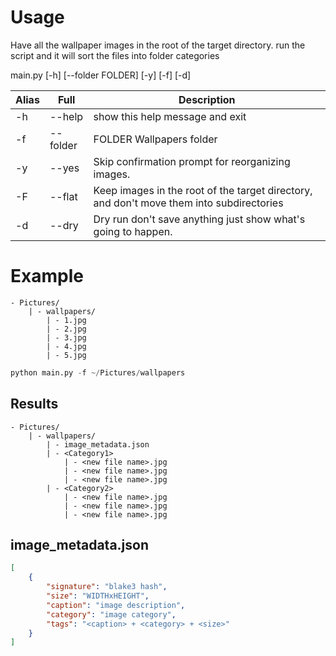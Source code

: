 # Usage

Have all the wallpaper images in the root of the target directory.
run the script and it will sort the files into folder categories

main.py [-h] [--folder FOLDER] [-y] [-f] [-d]

| Alias | Full     | Description                                                                              |
| ----- | -------- | ---------------------------------------------------------------------------------------- |
| -h    | --help   | show this help message and exit                                                          |
| -f    | --folder | FOLDER Wallpapers folder                                                                 |
| -y    | --yes    | Skip confirmation prompt for reorganizing images.                                        |
| -F    | --flat   | Keep images in the root of the target directory, and don't move them into subdirectories |
| -d    | --dry    | Dry run don't save anything just show what's going to happen.                            |

# Example

```
- Pictures/
    | - wallpapers/
        | - 1.jpg
        | - 2.jpg
        | - 3.jpg
        | - 4.jpg
        | - 5.jpg
```

```python
python main.py -f ~/Pictures/wallpapers
```

## Results

```
- Pictures/
    | - wallpapers/
        | - image_metadata.json
        | - <Category1>
            | - <new file name>.jpg
            | - <new file name>.jpg
            | - <new file name>.jpg
        | - <Category2>
            | - <new file name>.jpg
            | - <new file name>.jpg
            | - <new file name>.jpg
```

## image_metadata.json

```json
[
    {
        "signature": "blake3 hash",
        "size": "WIDTHxHEIGHT",
        "caption": "image description",
        "category": "image category",
        "tags": "<caption> + <category> + <size>"
    }
]
```
